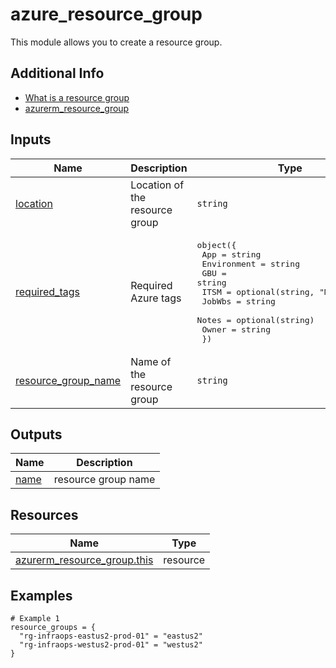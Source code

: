 <!-- BEGIN_TF_DOCS -->
# azure_resource_group

This module allows you to create a resource group.

## Additional Info

* [What is a resource group](https://learn.microsoft.com/en-us/azure/azure-resource-manager/management/manage-resource-groups-portal#what-is-a-resource-group)
* [azurerm_resource_group](https://registry.terraform.io/providers/hashicorp/azurerm/latest/docs/resources/resource_group)

## Inputs

| Name | Description | Type | Default | Required |
|------|-------------|------|---------|:--------:|
| <a name="input_location"></a> [location](#input\_location) | Location of the resource group | `string` | n/a | yes |
| <a name="input_required_tags"></a> [required\_tags](#input\_required\_tags) | Required Azure tags | <pre>object({<br>    App         = string<br>    Environment = string<br>    GBU         = string<br>    ITSM        = optional(string, "MANAGEMENT")<br>    JobWbs      = string<br>    Notes       = optional(string)<br>    Owner       = string<br>  })</pre> | n/a | yes |
| <a name="input_resource_group_name"></a> [resource\_group\_name](#input\_resource\_group\_name) | Name of the resource group | `string` | n/a | yes |

## Outputs

| Name | Description |
|------|-------------|
| <a name="output_name"></a> [name](#output\_name) | resource group name |

## Resources

| Name | Type |
|------|------|
| [azurerm_resource_group.this](https://registry.terraform.io/providers/hashicorp/azurerm/latest/docs/resources/resource_group) | resource |

## Examples

```hcl
# Example 1
resource_groups = {
  "rg-infraops-eastus2-prod-01" = "eastus2"
  "rg-infraops-westus2-prod-01" = "westus2"
}
```
<!-- END_TF_DOCS -->